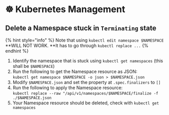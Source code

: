# ☸️ Kubernetes Management

## Delete a Namespace stuck in `Terminating` state

{% hint style="info" %}
Note that using `kubectl edit namespace $NAMESPACE` **WILL NOT WORK. **It has to go through `kubectl replace ...`
{% endhint %}

1. Identify the namespace that is stuck using `kubectl get namespaces` (this shall be `$NAMESPACE`)
2. Run the following to get the Namespace resource as JSON:\
   `kubectl get namespace $NAMESPACE -o json > $NAMESPACE.json`
3. Modify `$NAMESPACE.json` and set the property at `.spec.finalizers` to `[]`
4. Run the following to apply the Namespace resource:\
   `kubectl replace --raw "/api/v1/namespaces/$NAMESPACE/finalize -f ./$NAMESPACE.json`
5. Your Namespace resource should be deleted, check with `kubectl get namespaces`
